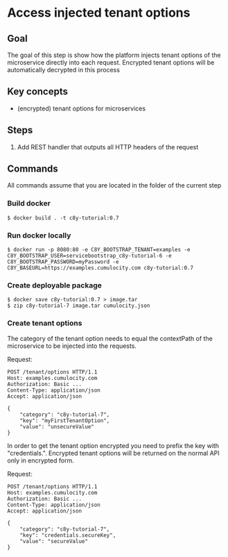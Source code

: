 # Access injected tenant options

## Goal

The goal of this step is show how the platform injects tenant options of the microservice directly into each request. Encrypted tenant options will be automatically decrypted in this process

## Key concepts

- (encrypted) tenant options for microservices

## Steps

1. Add REST handler that outputs all HTTP headers of the request

## Commands

All commands assume that you are located in the folder of the current step

### Build docker

```
$ docker build . -t c8y-tutorial:0.7
```

### Run docker locally

```
$ docker run -p 8080:80 -e C8Y_BOOTSTRAP_TENANT=examples -e C8Y_BOOTSTRAP_USER=servicebootstrap_c8y-tutorial-6 -e C8Y_BOOTSTRAP_PASSWORD=myPassword -e C8Y_BASEURL=https://examples.cumulocity.com c8y-tutorial:0.7
```

### Create deployable package

```
$ docker save c8y-tutorial:0.7 > image.tar
$ zip c8y-tutorial-7 image.tar cumulocity.json
```

### Create tenant options

The category of the tenant option needs to equal the contextPath of the microservice to be injected into the requests.

Request:
```
POST /tenant/options HTTP/1.1
Host: examples.cumulocity.com
Authorization: Basic ...
Content-Type: application/json
Accept: application/json

{
    "category": "c8y-tutorial-7",
    "key": "myFirstTenantOption",
    "value": "unsecureValue"
}
```

In order to get the tenant option encrypted you need to prefix the key with "credentials.". Encrypted tenant options will be returned on the normal API only in encrypted form.

Request:
```
POST /tenant/options HTTP/1.1
Host: examples.cumulocity.com
Authorization: Basic ...
Content-Type: application/json
Accept: application/json

{
    "category": "c8y-tutorial-7",
    "key": "credentials.secureKey",
    "value": "secureValue"
}
```
